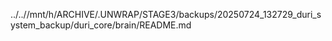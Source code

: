 ../..//mnt/h/ARCHIVE/.UNWRAP/STAGE3/backups/20250724_132729_duri_system_backup/duri_core/brain/README.md